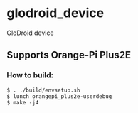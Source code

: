 # glodroid_device
GloDroid device

## Supports Orange-Pi Plus2E

### How to build:
```
$ . ./build/envsetup.sh
$ lunch orangepi_plus2e-userdebug
$ make -j4
```

